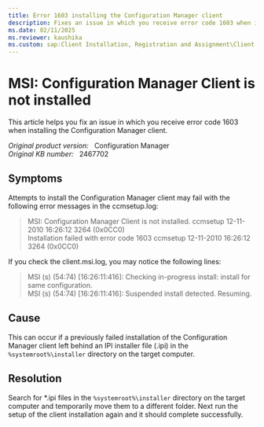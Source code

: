 ```yaml
---
title: Error 1603 installing the Configuration Manager client
description: Fixes an issue in which you receive error code 1603 when installing the Configuration Manager client.
ms.date: 02/11/2025
ms.reviewer: kaushika
ms.custom: sap:Client Installation, Registration and Assignment\Client Installation
---
```

# MSI: Configuration Manager Client is not installed

This article helps you fix an issue in which you receive error code 1603 when installing the Configuration Manager client.

_Original product version:_ &nbsp; Configuration Manager  
_Original KB number:_ &nbsp; 2467702

## Symptoms

Attempts to install the Configuration Manager client may fail with the following error messages in the ccmsetup.log:

> MSI: Configuration Manager Client is not installed. ccmsetup 12-11-2010 16:26:12 3264 (0x0CC0)  
> Installation failed with error code 1603 ccmsetup 12-11-2010 16:26:12 3264 (0x0CC0)

If you check the client.msi.log, you may notice the following lines:

> MSI (s) (54:74) [16:26:11:416]: Checking in-progress install: install for same configuration.  
> MSI (s) (54:74) [16:26:11:416]: Suspended install detected. Resuming.

## Cause

This can occur if a previously failed installation of the Configuration Manager client left behind an IPI installer file (.ipi) in the `%systemroot%\installer` directory on the target computer.

## Resolution

Search for \*.ipi files in the `%systemroot%\installer` directory on the target computer and temporarily move them to a different folder. Next run the setup of the client installation again and it should complete successfully.
